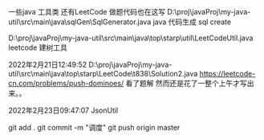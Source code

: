 
一些java 工具类 还有LeetCode 做题代码也在这写
D:\proj\javaProj\my-java-util\src\main\java\sqlGen\SqlGenerator.java
java 代码生成 sql create

D:\proj\javaProj\my-java-util\src\main\java\top\starp\util\LeetCodeUtil.java
leetcode 建树工具


2022年2月21日12:49:52
D:\proj\javaProj\my-java-util\src\main\java\top\starp\LeetCode\t838\Solution2.java
https://leetcode-cn.com/problems/push-dominoes/
看了题解 然而还是花了一整个上午才写出来。。

2022年2月23日09:47:07
JsonUtil


git add .
git commit -m "调度"
git push origin master
